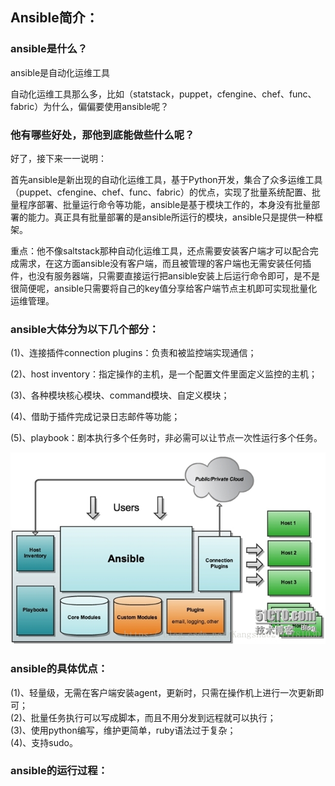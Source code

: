 ## Ansible简介：

### ansible是什么？

ansible是自动化运维工具

自动化运维工具那么多，比如（statstack，puppet，cfengine、chef、func、fabric）为什么，偏偏要使用ansible呢？

### 他有哪些好处，那他到底能做些什么呢？

好了，接下来一一说明：

首先ansible是新出现的自动化运维工具，基于Python开发，集合了众多运维工具（puppet、cfengine、chef、func、fabric）的优点，实现了批量系统配置、批量程序部署、批量运行命令等功能，ansible是基于模块工作的，本身没有批量部署的能力。真正具有批量部署的是ansible所运行的模块，ansible只是提供一种框架。

重点：他不像saltstack那种自动化运维工具，还点需要安装客户端才可以配合完成需求，在这方面ansible没有客户端，而且被管理的客户端也无需安装任何插件，也没有服务器端，只需要直接运行把ansible安装上后运行命令即可，是不是很简便呢，ansible只需要将自己的key值分享给客户端节点主机即可实现批量化运维管理。

### ansible大体分为以下几个部分：

(1)、连接插件connection plugins：负责和被监控端实现通信；

(2)、host inventory：指定操作的主机，是一个配置文件里面定义监控的主机；

(3)、各种模块核心模块、command模块、自定义模块；

(4)、借助于插件完成记录日志邮件等功能；

(5)、playbook：剧本执行多个任务时，非必需可以让节点一次性运行多个任务。

![ansible1](/pics/ansible1.jpg)

### ansible的具体优点：

(1)、轻量级，无需在客户端安装agent，更新时，只需在操作机上进行一次更新即可；  
(2)、批量任务执行可以写成脚本，而且不用分发到远程就可以执行；  
(3)、使用python编写，维护更简单，ruby语法过于复杂；  
(4)、支持sudo。

### ansible的运行过程：
